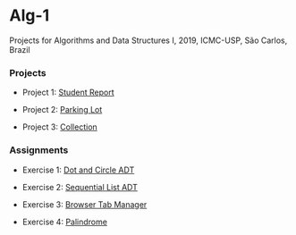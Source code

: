 # Alg-1
Projects for Algorithms and Data Structures I, 2019, ICMC-USP, São Carlos, Brazil

### Projects
- Project 1: [Student Report](https://github.com/yasmin-araujo/Alg-1/tree/master/Projeto1)

- Project 2: [Parking Lot](https://github.com/yasmin-araujo/Alg-1/tree/master/Projeto2)
- Project 3: [Collection](https://github.com/yasmin-araujo/Alg-1/tree/master/Projeto3)

### Assignments
- Exercise 1: [Dot and Circle ADT](https://github.com/yasmin-araujo/Alg-1/tree/master/Exercicio1)

- Exercise 2: [Sequential List ADT](https://github.com/yasmin-araujo/Alg-1/tree/master/Exercicio2)
- Exercise 3: [Browser Tab Manager](https://github.com/yasmin-araujo/Alg-1/tree/master/Exercicio3)
- Exercise 4: [Palindrome](https://github.com/yasmin-araujo/Alg-1/tree/master/Exercicio4)